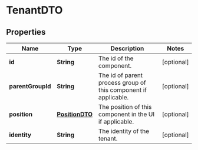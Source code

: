 
# TenantDTO

## Properties
Name | Type | Description | Notes
------------ | ------------- | ------------- | -------------
**id** | **String** | The id of the component. |  [optional]
**parentGroupId** | **String** | The id of parent process group of this component if applicable. |  [optional]
**position** | [**PositionDTO**](PositionDTO.md) | The position of this component in the UI if applicable. |  [optional]
**identity** | **String** | The identity of the tenant. |  [optional]



